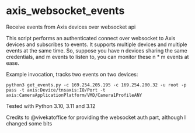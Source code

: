 # axis_websocket_events
Receive events from Axis devices over websocket api

This script performs an authenticated connect over websocket to Axis devices and subscribes to events. It supports multiple devices and multiple events at the same time. So, suppose you have n devices sharing the same credentials, and m events to listen to, you can monitor these n * m events at ease.

Example invocation, tracks two events on two devices:

```
python3 get_events.py -c 169.254.205.195 -c 169.254.200.32 -u root -p pass -t axis:Device/tnsaxis:IO/Port -t axis:CameraApplicationPlatform/VMD/Camera1ProfileANY
```

Tested with Python 3.10, 3.11 and 3.12

Credits to @vivekatoffice for providing the websocket auth part, although I changed some bits
